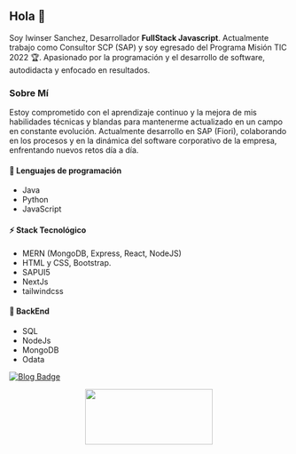 ## Hola :wave:

Soy Iwinser Sanchez, Desarrollador **FullStack Javascript**. Actualmente trabajo como Consultor SCP (SAP) y soy egresado del Programa Misión TIC 2022 :trophy:. Apasionado por la programación y el desarrollo de software, autodidacta y enfocado en resultados.

### Sobre Mí

Estoy comprometido con el aprendizaje continuo y la mejora de mis habilidades técnicas y blandas para mantenerme actualizado en un campo en constante evolución. Actualmente desarrollo en SAP (Fiori), colaborando en los procesos y en la dinámica del software corporativo de la empresa, enfrentando nuevos retos día a día.


#### :blue_heart: Lenguajes de programación

- Java
- Python
- JavaScript

#### :zap: Stack Tecnológico

- MERN (MongoDB, Express, React, NodeJS)
- HTML y CSS, Bootstrap.
- SAPUI5
- NextJs
- tailwindcss

#### :hammer: BackEnd

- SQL
- NodeJs
- MongoDB
- Odata

[![Blog Badge](https://img.shields.io/badge/Portafolio-iwinser.netlify.app-black)]([https://iwinser.netlify.app/](https://iwinsersanchez.netlify.app/))

<p align="center">
  <img width="230" height="100" src="https://user-images.githubusercontent.com/77251836/209884092-ec32bcf0-3e05-4633-972d-2f13afba4de6.svg">
</p>
